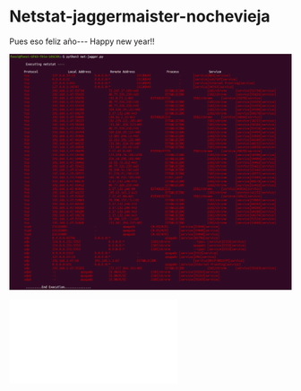 # Netstat-jaggermaister-nochevieja
Pues eso feliz año--- Happy new year!!

![Execution]( net-jagger.png )

![PDF ports]( net-jagger.pdf )
